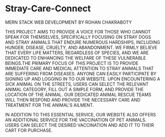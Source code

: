# Stray-Care-Connect
MERN STACK WEB DEVELOPMENT BY ROHAN CHAKRABOTY

THIS PROJECT AIMS TO PROVIDE A VOICE FOR THOSE WHO CANNOT SPEAK FOR THEMSELVES, SPECIFICALLY FOCUSING ON STRAY DOGS AND STRAY ANIMALS THAT ENDURE NUMEROUS HARDSHIPS, INCLUDING HUNGER, 
DISEASE, CRUELTY, AND ABANDONMENT. WE FIRMLY BELIEVE THAT EVERY LIFE MATTERS, REGARDLESS OF SPECIES, AND WE ARE DEDICATED TO ENHANCING THE WELFARE OF THESE VULNERABLE BEINGS.THE PRIMARY 
FOCUS OF THIS PROJECT IS TO PROVIDE IMMEDIATE CARE AND MEDICAL ATTENTION TO STRAY ANIMALS THAT ARE SUFFERING FROM DISEASES. ANYONE CAN EASILY PARTICIPATE BY SIGNING UP AND LOGGING IN TO OUR 
WEBSITE. UPON ENCOUNTERING A SICK ANIMAL ON THE STREETS, USERS CAN SELECT THE RELEVANT ANIMAL CATEGORY, FILL OUT A SIMPLE FORM, AND PROVIDE THE LOCATION OF THE ANIMAL. OUR DEDICATED ANIMAL 
RESCUE TEAMS WILL THEN RESPOND AND PROVIDE THE NECESSARY CARE AND TREATMENT FOR THE ANIMAL'S AILMENT.

IN ADDITION TO THIS ESSENTIAL SERVICE, OUR WEBSITE ALSO OFFERS AN ADDITIONAL SERVICE FOR THE VACCINATION OF PET ANIMALS. USERS CAN SELECT THE DESIRED VACCINATION AND ADD IT TO THEIR
CART FOR PURCHASE.
